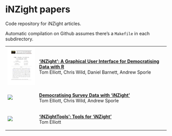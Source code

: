 
# iNZight papers

Code repository for iNZight articles.

Automatic compilation on Github assumes there’s a `Makefile` in each
subdirectory.

<table>

<tr>

<td>

<img src='figure/2022_inzight_jss.png' width='100'>

</td>

<td>

<strong><a href='2022_inzight_jss/index.pdf'>‘iNZight’: A Graphical User
Interface for Democratising Data with R</a></strong><br>Tom Elliott,
Chris Wild, Daniel Barnett, Andrew Sporle

</td>

</tr>

<tr>

<td>

<img src='figure/202x_democratising-surveys.png' width='100'>

</td>

<td>

<strong><a href='202x_democratising-surveys/index.pdf'>Democratising
Survey Data with ‘iNZight’</a></strong><br>Tom Elliott, Chris Wild,
Andrew Sporle

</td>

</tr>

<tr>

<td>

<img src='figure/202x_iNZightTools.png' width='100'>

</td>

<td>

<strong><a href='202x_iNZightTools/index.pdf'>‘iNZightTools’: Tools for
‘iNZight’</a></strong><br>Tom Elliott

</td>

</tr>

</table>
